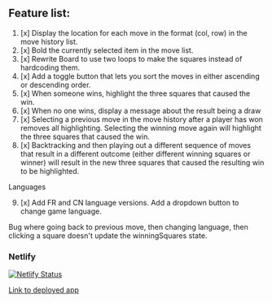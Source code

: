 ## Feature list:

1. [x] Display the location for each move in the format (col, row) in the move history list.
2. [x] Bold the currently selected item in the move list.
3. [x] Rewrite Board to use two loops to make the squares instead of hardcoding them.
4. [x] Add a toggle button that lets you sort the moves in either ascending or descending order.
5. [x] When someone wins, highlight the three squares that caused the win.
6. [x] When no one wins, display a message about the result being a draw
7. [x] Selecting a previous move in the move history after a player has won removes all highlighting. Selecting the winning move again will highlight the three squares that caused the win.	
8. [x] Backtracking and then playing out a different sequence of moves that result in a different outcome (either different winning squares or winner) will result in the new three squares that caused the resulting win to be highlighted.

Languages

9. [x] Add FR and CN language versions. Add a dropdown button to change game language.

Bug where going back to previous move, then changing language, then clicking a square doesn't update the winningSquares state.

### Netlify
[![Netlify Status](https://api.netlify.com/api/v1/badges/09cbb80d-1253-419d-93da-0f743c861058/deploy-status)](https://app.netlify.com/sites/tic-tac-toe-revamped/deploys)

[Link to deployed app](https://tic-tac-toe-revamped.netlify.app/)